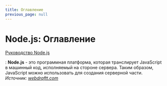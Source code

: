 ```yaml
---
title: Оглавление
previous_page: null
---
```


# Node.js: Оглавление

[Руководство Node.js](tutorial/about.md)

: **Node.js** - это программная платформа, которая транслирует JavaScript в машинный код, исполняемый на стороне сервера. Таким образом, JavaScript можно использовать для создания серверной части. _Источник: [webdraftt.com](https://webdraftt.com/tutorial/nodejs)_
